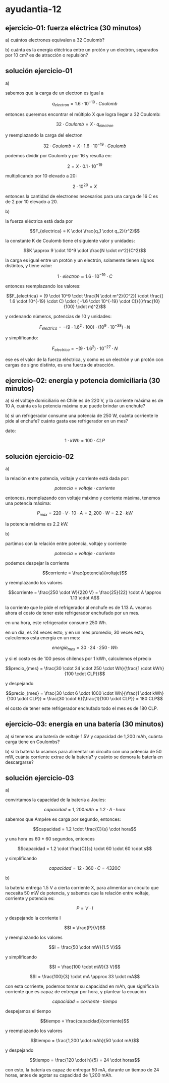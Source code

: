 # ayudantia-12

## ejercicio-01: fuerza eléctrica (30 minutos)

a) cuántos electrones equivalen a 32 Coulomb?

b) cuánta es la energía eléctrica entre un protón y un electrón, separados por 10 cm? es de atracción o repulsión?

## solución ejercicio-01

a)

sabemos que la carga de un electron es igual a

$$q_{electron} = 1.6 \cdot 10^{-19} \cdot Coulomb$$

entonces queremos encontrar el múltiplo X que logra llegar a 32 Coulomb:

$$32 \cdot Coulomb = X \cdot q_{electron}$$

y reemplazando la carga del electron

$$32 \cdot Coulomb = X \cdot  1.6 \cdot 10^{-19} \cdot Coulomb$$

podemos dividir por Coulomb y por 16 y resulta en:

$$2 = X \cdot  0.1 \cdot 10^{-19}$$

multiplicando por 10 elevado a 20:

$$2 \cdot 10^{20} = X$$

entonces la cantidad de electrones necesarios para una carga de 16 C es de 2 por 10 elevado a 20.

b)

la fuerza eléctrica está dada por

$$F_{electrica} = K \cdot \frac{q_1 \cdot q_2}{r^2}$$

la constante K de Coulomb tiene el siguiente valor y unidades:

$$K \approx 9 \cdot 10^9 \cdot \frac{N \cdot m^2}{C^2}$$

la carga es igual entre un protón y un electrón, solamente tienen signos distintos, y tiene valor:

$$1 \cdot electron \approx 1.6 \cdot 10^{-19} \cdot C$$

entonces reemplazando los valores:

$$F_{electrica} = (9 \cdot 10^9 \cdot \frac{N \cdot m^2}{C^2}) \cdot \frac{( 1.6 \cdot 10^{-19}  \cdot C) \cdot ( -1.6 \cdot 10^{-19} \cdot  C)}{(\frac{10}{100} \cdot m)^2}$$

y ordenando números, potencias de 10 y unidades:

$$F_{electrica} = -(9 \cdot 1.6^{2} \cdot 100) \cdot  (10^9 \cdot 10^{-38}) \cdot N$$

y simplificando:

$$F_{electrica} = -(9 \cdot 1.6^{2})\cdot 10^{-27} \cdot N$$

ese es el valor de la fuerza eléctrica, y como es un electrón y un protón con cargas de signo distinto, es una fuerza de atracción.

## ejercicio-02: energía y potencia domiciliaria (30 minutos)

a) si el voltaje domiciliario en Chile es de 220 V, y la corriente máxima es de 10 A, cuánta es la potencia máxima que puede brindar un enchufe?

b) si un refrigerador consume una potencia de 250 W, cuánta corriente le pide al enchufe? cuánto gasta ese refrigerador en un mes?

dato:

$$1 \cdot kWh = 100 \cdot CLP$$

## solución ejercicio-02

a)

la relación entre potencia, voltaje y corriente está dada por:

$$potencia = voltaje \cdot corriente$$

entonces, reemplazando con voltaje máximo y corriente máxima, tenemos una potencia máxima:

$$P_{max} = 220 \cdot V \cdot 10 \cdot A = 2,200 \cdot W = 2.2 \cdot kW$$

la potencia máxima es 2.2 kW.

b)

partimos con la relación entre potencia, voltaje y corriente

$$potencia = voltaje \cdot corriente$$

podemos despejar la corriente

$$corriente = \frac{potencia}{voltaje}$$

y reemplazando los valores

$$corriente = \frac{250 \cdot W}{220 V} = \frac{25}{22} \cdot A \approx 1.13 \cdot A$$

la corriente que le pide el refrigerador al enchufe es de 1.13 A. veamos ahora el costo de tener este refrigerador enchufado por un mes.

en una hora, este refrigerador consume 250 Wh.

en un día, es 24 veces esto, y en un mes promedio, 30 veces esto, calculemos esta energía en un mes:

$$energía_{mes} = 30 \cdot 24 \cdot 250 \cdot Wh$$

y si el costo es de 100 pesos chilenos por 1 kWh, calculemos el precio

$$precio_{mes} = \frac{30 \cdot 24 \cdot 250 \cdot Wh}{\frac{1 \cdot kWh}{100 \cdot CLP}}$$

y despejando

$$precio_{mes} = \frac{30 \cdot 6 \cdot 1000 \cdot Wh}{\frac{1 \cdot kWh}{100 \cdot CLP}} = \frac{30 \cdot 6}{\frac{1}{100 \cdot CLP}} = 180 CLP$$

el costo de tener este refrigerador enchufado todo el mes es de 180 CLP.

## ejercicio-03: energía en una batería (30 minutos)

a) si tenemos una batería de voltaje 1.5V y capacidad de 1,200 mAh, cuánta carga tiene en Coulombs?

b) si la batería la usamos para alimentar un circuito con una potencia de 50 mW, cuánta corriente extrae de la batería? y cuánto se demora la batería en descargarse?

## solución ejercicio-03

a)

convirtamos la capacidad de la batería a Joules:

$$capacidad = 1,200 mAh = 1.2 \cdot A \cdot hora$$

sabemos que Ampère es carga por segundo, entonces:

$$capacidad = 1.2 \cdot \frac{C}{s} \cdot hora$$

y una hora es 60 \* 60 segundos, entonces

$$capacidad = 1.2 \cdot \frac{C}{s} \cdot 60 \cdot 60 \cdot s$$

y simplificando

$$capacidad = 12 \cdot 360 \cdot C = 4320 C$$

b)

la batería entrega 1.5 V a cierta corriente X, para alimentar un circuito que necesita 50 mW de potencia, y sabemos que la relación entre voltaje, corriente y potencia es:

$$P = V \cdot I$$

y despejando la corriente I

$$I = \frac{P}{V}$$

y reemplazando los valores

$$I = \frac{50 \cdot mW}{1.5 V}$$

y simplificando

$$I = \frac{100 \cdot mW}{3 V}$$

$$I = \frac{100}{3} \cdot mA \approx 33 \cdot mA$$

con esta corriente, podemos tomar su capacidad en mAh, que significa la corriente que es capaz de entregar por hora, y plantear la ecuación

$$capacidad = corriente \cdot tiempo$$

despejamos el tiempo

$$tiempo = \frac{capacidad}{corriente}$$

y reemplazando los valores

$$tiempo = \frac{1,200 \cdot mAh}{50 \cdot mA}$$

y despejando

$$tiempo = \frac{120 \cdot h}{5} = 24 \cdot horas$$

con esto, la batería es capaz de entregar 50 mA, durante un tiempo de 24 horas, antes de agotar su capacidad de 1,200 mAh.
